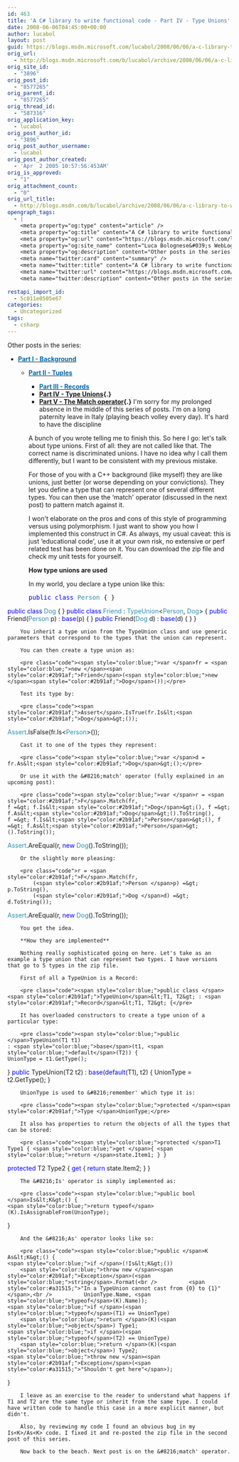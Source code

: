 ```yaml
---
id: 463
title: 'A C# library to write functional code - Part IV - Type Unions'
date: 2008-06-06T04:45:00+00:00
author: lucabol
layout: post
guid: https://blogs.msdn.microsoft.com/lucabol/2008/06/06/a-c-library-to-write-functional-code-part-iv-type-unions/
orig_url:
  - http://blogs.msdn.microsoft.com/b/lucabol/archive/2008/06/06/a-c-library-to-write-functional-code-part-iv-type-unions.aspx
orig_site_id:
  - "3896"
orig_post_id:
  - "8577265"
orig_parent_id:
  - "8577265"
orig_thread_id:
  - "587316"
orig_application_key:
  - lucabol
orig_post_author_id:
  - "3896"
orig_post_author_username:
  - lucabol
orig_post_author_created:
  - 'Apr  2 2005 10:57:56:453AM'
orig_is_approved:
  - "1"
orig_attachment_count:
  - "0"
orig_url_title:
  - http://blogs.msdn.com/b/lucabol/archive/2008/06/06/a-c-library-to-write-functional-code-part-iv-type-unions.aspx
opengraph_tags:
  - |
    <meta property="og:type" content="article" />
    <meta property="og:title" content="A C# library to write functional code  - Part IV  - Type Unions" />
    <meta property="og:url" content="https://blogs.msdn.microsoft.com/lucabol/2008/06/06/a-c-library-to-write-functional-code-part-iv-type-unions/" />
    <meta property="og:site_name" content="Luca Bolognese&#039;s WebLog" />
    <meta property="og:description" content="Other posts in the series: Part I  - Background Part II  - Tuples Part III  - Records Part IV  - Type Unions Part V  - The Match operator I'm sorry for my prolonged absence in the middle of this series of posts. I'm on a long paternity leave in Italy (playing beach volley every day)...." />
    <meta name="twitter:card" content="summary" />
    <meta name="twitter:title" content="A C# library to write functional code  - Part IV  - Type Unions" />
    <meta name="twitter:url" content="https://blogs.msdn.microsoft.com/lucabol/2008/06/06/a-c-library-to-write-functional-code-part-iv-type-unions/" />
    <meta name="twitter:description" content="Other posts in the series: Part I  - Background Part II  - Tuples Part III  - Records Part IV  - Type Unions Part V  - The Match operator I'm sorry for my prolonged absence in the middle of this series of posts. I'm on a long paternity leave in Italy (playing beach volley every day)...." />
    
restapi_import_id:
  - 5c011e0505e67
categories:
  - Uncategorized
tags:
  - csharp
---
```

Other posts in the series:

  * [**<font color="#006bad">Part I  - Background</font>**](http://blogs.msdn.com/lucabol/archive/2008/04/01/a-c-library-to-write-functional-code-part-i-background.aspx) 
      * [**<font color="#006bad">Part II  - Tuples</font>**](http://blogs.msdn.com/lucabol/archive/2008/04/08/a-c-library-to-write-functional-code-part-ii-tuples.aspx) 
          * **[<font color="#006bad">Part III  - Records</font>](http://blogs.msdn.com/lucabol/archive/2008/04/21/a-c-library-to-write-functional-code-part-iii-records.aspx)**
          * **[Part IV  - Type Unions](http://blogs.msdn.com/lucabol/archive/2008/06/06/a-c-library-to-write-functional-code-part-iv-type-unions.aspx){.}**
          * **[Part V  - The Match operator](http://blogs.msdn.com/lucabol/archive/2008/07/15/a-c-library-to-write-functional-code-part-v-the-match-operator.aspx){.}**
        I'm sorry for my prolonged absence in the middle of this series of posts. I'm on a long paternity leave in Italy (playing beach volley every day). It's hard to have the discipline
        
        A bunch of you wrote telling me to finish this. So here I go: let's talk about type unions. First of all: they are not called like that. The correct name is discriminated unions. I have no idea why I call them differently, but I want to be consistent with my previous mistake.
        
        For those of you with a C++ background (like myself) they are like unions, just better (or worse depending on your convictions). They let you define a type that can represent one of several different types. You can then use the &#8216;match' operator (discussed in the next post) to pattern match against it.
        
        I won't elaborate on the pros and cons of this style of programming versus using polymorphism. I just want to show you how I implemented this construct in C#. As always, my usual caveat: this is just &#8216;educational code', use it at your own risk, no extensive or perf related test has been done on it. You can download the zip file and check my unit tests for yourself.
        
        **How type unions are used**
        
        In my world, you declare a type union like this:
        
        <pre class="code"><span style="color:blue;">public class </span><span style="color:#2b91af;">Person </span>{ }
<span style="color:blue;">public class </span><span style="color:#2b91af;">Dog </span>{ }
<span style="color:blue;">public class </span><span style="color:#2b91af;">Friend </span>: <span style="color:#2b91af;">TypeUnion</span>&lt;<span style="color:#2b91af;">Person</span>, <span style="color:#2b91af;">Dog</span>&gt; {
    <span style="color:blue;">public </span>Friend(<span style="color:#2b91af;">Person </span>p) : <span style="color:blue;">base</span>(p) { }
    <span style="color:blue;">public </span>Friend(<span style="color:#2b91af;">Dog </span>d) : <span style="color:blue;">base</span>(d) { }
}</pre>
        
        
        
        You inherit a type union from the TypeUnion class and use generic parameters that correspond to the types that the union can represent.
        
        You can then create a type union as:
        
        <pre class="code"><span style="color:blue;">var </span>fr = <span style="color:blue;">new </span><span style="color:#2b91af;">Friend</span>(<span style="color:blue;">new </span><span style="color:#2b91af;">Dog</span>());</pre>
        
        Test its type by:
        
        <pre class="code"><span style="color:#2b91af;">Assert</span>.IsTrue(fr.Is&lt;<span style="color:#2b91af;">Dog</span>&gt;());
<span style="color:#2b91af;">Assert</span>.IsFalse(fr.Is&lt;<span style="color:#2b91af;">Person</span>&gt;());</pre>
        
        Cast it to one of the types they represent:
        
        <pre class="code"><span style="color:blue;">var </span>d = fr.As&lt;<span style="color:#2b91af;">Dog</span>&gt;();</pre>
        
        Or use it with the &#8216;match' operator (fully explained in an upcoming post):
        
        <pre class="code"><span style="color:blue;">var </span>r = <span style="color:#2b91af;">F</span>.Match(fr,
    f =&gt; f.Is&lt;<span style="color:#2b91af;">Dog</span>&gt;(), f =&gt; f.As&lt;<span style="color:#2b91af;">Dog</span>&gt;().ToString(),
    f =&gt; f.Is&lt;<span style="color:#2b91af;">Person</span>&gt;(), f =&gt; f.As&lt;<span style="color:#2b91af;">Person</span>&gt;().ToString());
<span style="color:#2b91af;">Assert</span>.AreEqual(r, <span style="color:blue;">new </span><span style="color:#2b91af;">Dog</span>().ToString());</pre>
        
        Or the slightly more pleasing:
        
        <pre class="code">r = <span style="color:#2b91af;">F</span>.Match(fr,
            (<span style="color:#2b91af;">Person </span>p) =&gt; p.ToString(),
            (<span style="color:#2b91af;">Dog </span>d) =&gt; d.ToString());
<span style="color:#2b91af;">Assert</span>.AreEqual(r, <span style="color:blue;">new </span><span style="color:#2b91af;">Dog</span>().ToString());</pre>
        
        You get the idea.
        
        **How they are implemented**
        
        Nothing really sophisticated going on here. Let's take as an example a type union that can represent two types. I have versions that go to 5 types in the zip file.
        
        First of all a TypeUnion is a Record:
        
        <pre class="code"><span style="color:blue;">public class </span><span style="color:#2b91af;">TypeUnion</span>&lt;T1, T2&gt; : <span style="color:#2b91af;">Record</span>&lt;T1, T2&gt; {</pre>
        
        It has overloaded constructors to create a type union of a particular type:
        
        <pre class="code"><span style="color:blue;">public </span>TypeUnion(T1 t1)
    : <span style="color:blue;">base</span>(t1, <span style="color:blue;">default</span>(T2)) {
    UnionType = t1.GetType();
}
<span style="color:blue;">public </span>TypeUnion(T2 t2)
    : <span style="color:blue;">base</span>(<span style="color:blue;">default</span>(T1), t2) {
    UnionType = t2.GetType();
}</pre>
        
        
        
        UnionType is used to &#8216;remember' which type it is:
        
        <pre class="code"><span style="color:blue;">protected </span><span style="color:#2b91af;">Type </span>UnionType;</pre>
        
        It also has properties to return the objects of all the types that can be stored:
        
        <pre class="code"><span style="color:blue;">protected </span>T1 Type1 { <span style="color:blue;">get </span>{ <span style="color:blue;">return </span>state.Item1; } }
<span style="color:blue;">protected </span>T2 Type2 { <span style="color:blue;">get </span>{ <span style="color:blue;">return </span>state.Item2; } }</pre>
        
        The &#8216;Is' operator is simply implemented as:
        
        <pre class="code"><span style="color:blue;">public bool </span>Is&lt;K&gt;() {
    <span style="color:blue;">return typeof</span>(K).IsAssignableFrom(UnionType);
}</pre>
        
        And the &#8216;As' operator looks like so:
        
        <pre class="code"><span style="color:blue;">public </span>K As&lt;K&gt;() {
    <span style="color:blue;">if </span>(!Is&lt;K&gt;())
        <span style="color:blue;">throw new </span><span style="color:#2b91af;">Exception</span>(<span style="color:blue;">string</span>.Format(<br />          <span style="color:#a31515;">"In a TypeUnion cannot cast from {0} to {1}"</span>,<br />          UnionType.Name, <span style="color:blue;">typeof</span>(K).Name));
    <span style="color:blue;">if </span>(<span style="color:blue;">typeof</span>(T1) == UnionType)
        <span style="color:blue;">return </span>(K)(<span style="color:blue;">object</span>) Type1;
    <span style="color:blue;">if </span>(<span style="color:blue;">typeof</span>(T2) == UnionType)
        <span style="color:blue;">return </span>(K)(<span style="color:blue;">object</span>) Type2;
    <span style="color:blue;">throw new </span><span style="color:#2b91af;">Exception</span>(<span style="color:#a31515;">"Shouldn't get here"</span>);
}</pre>
        
        I leave as an exercise to the reader to understand what happens if T1 and T2 are the same type or inherit from the same type. I could have written code to handle this case in a more explicit manner, but didn't.
        
        Also, by reviewing my code I found an obvious bug in my Is<K>/As<K> code. I fixed it and re-posted the zip file in the second post of this series.
        
        Now back to the beach. Next post is on the &#8216;match' operator.